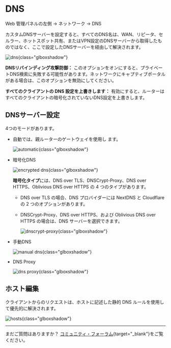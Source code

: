 # DNS

Web 管理パネルの左側 -> ネットワーク -> DNS

カスタムDNSサーバーを設定すると、すべてのDNS名は、WAN、リピータ、セルラー、ホットスポット共有、またはVPN設定のDNSサーバーから取得したものではなく、ここで設定したDNSサーバーを経由して解決されます。

![dns](https://static.gl-inet.com/docs/router/en/4/tutorials/dns/dns_page.png){class="glboxshadow"}

**DNSリバインディング攻撃防御：** このオプションをオンにすると、プライベートDNS検索に失敗する可能性があります。ネットワークにキャプティブポータルがある場合は、このオプションを無効にしてください。

**すべてのクライアントの DNS 設定を上書きします：** 有効にすると、ルーターはすべてのクライアントの暗号化されていないDNS設定を上書きします。

## DNSサーバー設定

4つのモードがあります。

- 自動では、親ルーターのゲートウェイを使用し ます。

    ![automatic](https://static.gl-inet.com/docs/router/en/4/tutorials/dns/dns_server_settings_automatic.png){class="glboxshadow"}

- 暗号化DNS

    ![encrypted dns](https://static.gl-inet.com/docs/router/en/4/tutorials/dns/dns_server_settings_encrypted_dns.png){class="glboxshadow"}

    **暗号化タイプ**には、DNS over TLS、DNSCrypt-Proxy、DNS over HTTPS、Oblivious DNS over HTTPS の 4 つのタイプがあります。

    - DNS over TLS の場合、DNS プロバイダーには NextDNS と Cloudflare の 2 つのオプションがあります。

    - DNSCrypt-Proxy、DNS over HTTPS、および Oblivious DNS over HTTPS の場合は、DNS サーバーを選択できます。

        ![dnscrypt-proxy](https://static.gl-inet.com/docs/router/en/4/tutorials/dns/dnscrypt-proxy.png){class="glboxshadow"}

- 手動DNS

    ![manual dns](https://static.gl-inet.com/docs/router/en/4/tutorials/dns/dns_server_settings_manual_dns.png){class="glboxshadow"}

- DNS Proxy

    ![dns proxy](https://static.gl-inet.com/docs/router/en/4/tutorials/dns/dns_server_settings_dns_proxy.png){class="glboxshadow"}

## ホスト編集

クライアントからのリクエストは、ホストに記述した静的 DNS ルールを使用して優先的に解決されます。

![hosts](https://static.gl-inet.com/docs/router/en/4/tutorials/dns/edit_hosts.png){class="glboxshadow"}

---

まだご質問はありますか？ [コミュニティ・フォーラム](https://forum.gl-inet.com){target="_blank"}をご覧ください。
